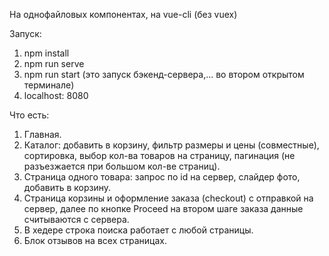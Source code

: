 На однофайловых компонентах, на vue-cli (без vuex)

Запуск: 
1. npm install
2. npm run serve
3. npm run start (это запуск бэкенд-сервера,... во втором открытом терминале)
4. localhost: 8080


Что есть:
1. Главная.
2. Каталог: добавить в корзину, фильтр размеры и цены (совместные), сортировка, выбор кол-ва товаров на страницу, пагинация (не разъезжается при большом кол-ве страниц).
3. Страница одного товара: запрос по id на сервер, слайдер фото, добавить в корзину. 
4. Страница корзины и оформление заказа (checkout) с отправкой на сервер, далее по кнопке Proceed на втором шаге заказа данные считываются с сервера.
5. В хедере строка поиска работает с любой страницы.
6. Блок отзывов на всех страницах.
